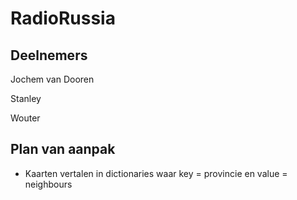 # RadioRussia

## Deelnemers
Jochem van Dooren

Stanley

Wouter

## Plan van aanpak

- Kaarten vertalen in dictionaries waar key = provincie en value = neighbours
